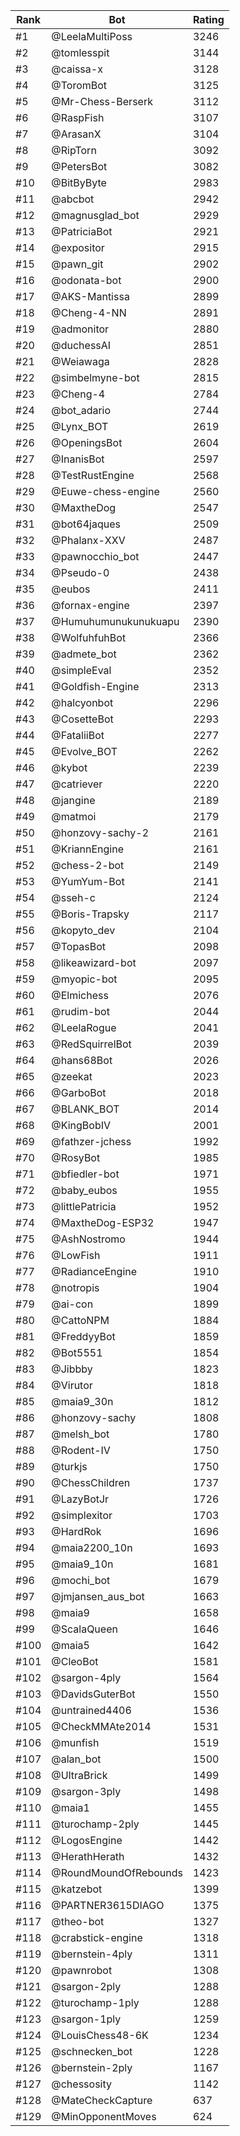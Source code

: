 Rank|Bot|Rating
---|---|---
#1|@LeelaMultiPoss|3246
#2|@tomlesspit|3144
#3|@caissa-x|3128
#4|@ToromBot|3125
#5|@Mr-Chess-Berserk|3112
#6|@RaspFish|3107
#7|@ArasanX|3104
#8|@RipTorn|3092
#9|@PetersBot|3082
#10|@BitByByte|2983
#11|@abcbot|2942
#12|@magnusglad_bot|2929
#13|@PatriciaBot|2921
#14|@expositor|2915
#15|@pawn_git|2902
#16|@odonata-bot|2900
#17|@AKS-Mantissa|2899
#18|@Cheng-4-NN|2891
#19|@admonitor|2880
#20|@duchessAI|2851
#21|@Weiawaga|2828
#22|@simbelmyne-bot|2815
#23|@Cheng-4|2784
#24|@bot_adario|2744
#25|@Lynx_BOT|2619
#26|@OpeningsBot|2604
#27|@InanisBot|2597
#28|@TestRustEngine|2568
#29|@Euwe-chess-engine|2560
#30|@MaxtheDog|2547
#31|@bot64jaques|2509
#32|@Phalanx-XXV|2487
#33|@pawnocchio_bot|2447
#34|@Pseudo-0|2438
#35|@eubos|2411
#36|@fornax-engine|2397
#37|@Humuhumunukunukuapu|2390
#38|@WolfuhfuhBot|2366
#39|@admete_bot|2362
#40|@simpleEval|2352
#41|@Goldfish-Engine|2313
#42|@halcyonbot|2296
#43|@CosetteBot|2293
#44|@FataliiBot|2277
#45|@Evolve_BOT|2262
#46|@kybot|2239
#47|@catriever|2220
#48|@jangine|2189
#49|@matmoi|2179
#50|@honzovy-sachy-2|2161
#51|@KriannEngine|2161
#52|@chess-2-bot|2149
#53|@YumYum-Bot|2141
#54|@sseh-c|2124
#55|@Boris-Trapsky|2117
#56|@kopyto_dev|2104
#57|@TopasBot|2098
#58|@likeawizard-bot|2097
#59|@myopic-bot|2095
#60|@Elmichess|2076
#61|@rudim-bot|2044
#62|@LeelaRogue|2041
#63|@RedSquirrelBot|2039
#64|@hans68Bot|2026
#65|@zeekat|2023
#66|@GarboBot|2018
#67|@BLANK_BOT|2014
#68|@KingBobIV|2001
#69|@fathzer-jchess|1992
#70|@RosyBot|1985
#71|@bfiedler-bot|1971
#72|@baby_eubos|1955
#73|@littlePatricia|1952
#74|@MaxtheDog-ESP32|1947
#75|@AshNostromo|1944
#76|@LowFish|1911
#77|@RadianceEngine|1910
#78|@notropis|1904
#79|@ai-con|1899
#80|@CattoNPM|1884
#81|@FreddyyBot|1859
#82|@Bot5551|1854
#83|@Jibbby|1823
#84|@Virutor|1818
#85|@maia9_30n|1812
#86|@honzovy-sachy|1808
#87|@melsh_bot|1780
#88|@Rodent-IV|1750
#89|@turkjs|1750
#90|@ChessChildren|1737
#91|@LazyBotJr|1726
#92|@simplexitor|1703
#93|@HardRok|1696
#94|@maia2200_10n|1693
#95|@maia9_10n|1681
#96|@mochi_bot|1679
#97|@jmjansen_aus_bot|1663
#98|@maia9|1658
#99|@ScalaQueen|1646
#100|@maia5|1642
#101|@CleoBot|1581
#102|@sargon-4ply|1564
#103|@DavidsGuterBot|1550
#104|@untrained4406|1536
#105|@CheckMMAte2014|1531
#106|@munfish|1519
#107|@alan_bot|1500
#108|@UltraBrick|1499
#109|@sargon-3ply|1498
#110|@maia1|1455
#111|@turochamp-2ply|1445
#112|@LogosEngine|1442
#113|@HerathHerath|1432
#114|@RoundMoundOfRebounds|1423
#115|@katzebot|1399
#116|@PARTNER3615DIAGO|1375
#117|@theo-bot|1327
#118|@crabstick-engine|1318
#119|@bernstein-4ply|1311
#120|@pawnrobot|1308
#121|@sargon-2ply|1288
#122|@turochamp-1ply|1288
#123|@sargon-1ply|1259
#124|@LouisChess48-6K|1234
#125|@schnecken_bot|1228
#126|@bernstein-2ply|1167
#127|@chessosity|1142
#128|@MateCheckCapture|637
#129|@MinOpponentMoves|624
